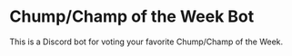# Chump/Champ of the Week Bot

This is a Discord bot for voting your favorite Chump/Champ of the Week.
